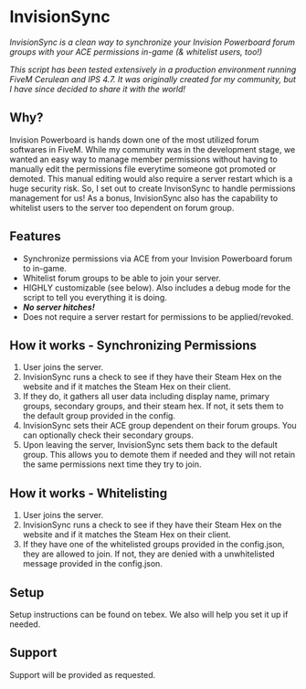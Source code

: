# InvisionSync
*InvisionSync is a clean way to synchronize your Invision Powerboard forum groups with your ACE permissions in-game (& whitelist users, too!)*

*This script has been tested extensively in a production environment running FiveM Cerulean and IPS 4.7. It was originally created for my community, but I have since decided to share it with the world!*

**Why?**
-
Invision Powerboard is hands down one of the most utilized forum softwares in FiveM. While my community was in the development stage, we wanted an easy way to manage member permissions without having to manually edit the permissions file everytime someone got promoted or demoted. This manual editing would also require a server restart which is a huge security risk. So, I set out to create InvisonSync to handle permissions management for us! As a bonus, InvisionSync also has the capability to whitelist users to the server too dependent on forum group.

**Features**
- 
* Synchronize permissions via ACE from your Invision Powerboard forum to in-game.
* Whitelist forum groups to be able to join your server.
* HIGHLY customizable (see below). Also includes a debug mode for the script to tell you everything it is doing.
* ***No server hitches!***
* Does not require a server restart for permissions to be applied/revoked.

**How it works - Synchronizing Permissions**
-
1. User joins the server.
2. InvisionSync runs a check to see if they have their Steam Hex on the website and if it matches the Steam Hex on their client.
3. If they do, it gathers all user data including display name, primary groups, secondary groups, and their steam hex. If not, it sets them to the default group provided in the config.
4. InvisionSync sets their ACE group dependent on their forum groups. You can optionally check their secondary groups.
4. Upon leaving the server, InvisionSync sets them back to the default group. This allows you to demote them if needed and they will not retain the same permissions next time they try to join.

**How it works - Whitelisting**
-
1. User joins the server.
2. InvisionSync runs a check to see if they have their Steam Hex on the website and if it matches the Steam Hex on their client.
3. If they have one of the whitelisted groups provided in the config.json, they are allowed to join. If not, they are denied with a unwhitelisted message provided in the config.json.

**Setup**
-
Setup instructions can be found on tebex. We also will help you set it up if needed.

**Support**
-
Support will be provided as requested.